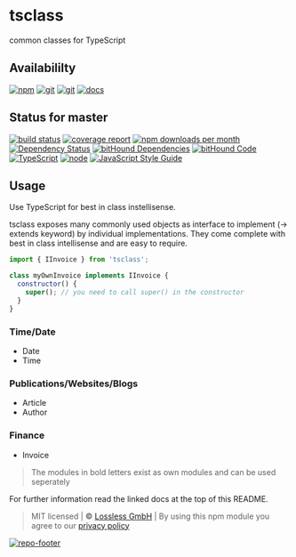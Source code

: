 # tsclass

common classes for TypeScript

## Availabililty

[![npm](https://tsclass.gitlab.io/assets/repo-button-npm.svg)](https://www.npmjs.com/package/tsclass)
[![git](https://tsclass.gitlab.io/assets/repo-button-git.svg)](https://GitLab.com/tsclass/tsclass)
[![git](https://tsclass.gitlab.io/assets/repo-button-mirror.svg)](https://github.com/tsclass/tsclass)
[![docs](https://tsclass.gitlab.io/assets/repo-button-docs.svg)](https://tsclass.gitlab.io/tsclass/)

## Status for master

[![build status](https://GitLab.com/tsclass/tsclass/badges/master/build.svg)](https://GitLab.com/tsclass/tsclass/commits/master)
[![coverage report](https://GitLab.com/tsclass/tsclass/badges/master/coverage.svg)](https://GitLab.com/tsclass/tsclass/commits/master)
[![npm downloads per month](https://img.shields.io/npm/dm/tsclass.svg)](https://www.npmjs.com/package/tsclass)
[![Dependency Status](https://david-dm.org/tsclass/tsclass.svg)](https://david-dm.org/tsclass/tsclass)
[![bitHound Dependencies](https://www.bithound.io/github/tsclass/tsclass/badges/dependencies.svg)](https://www.bithound.io/github/tsclass/tsclass/master/dependencies/npm)
[![bitHound Code](https://www.bithound.io/github/tsclass/tsclass/badges/code.svg)](https://www.bithound.io/github/tsclass/tsclass)
[![TypeScript](https://img.shields.io/badge/TypeScript-2.x-blue.svg)](https://nodejs.org/dist/latest-v6.x/docs/api/)
[![node](https://img.shields.io/badge/node->=%206.x.x-blue.svg)](https://nodejs.org/dist/latest-v6.x/docs/api/)
[![JavaScript Style Guide](https://img.shields.io/badge/code%20style-standard-brightgreen.svg)](http://standardjs.com/)

## Usage

Use TypeScript for best in class instellisense.

tsclass exposes many commonly used objects as interface to implement (-> extends keyword) by individual implementations.
They come complete with best in class intellisense and are easy to require.

```javascript
import { IInvoice } from 'tsclass';

class myOwnInvoice implements IInvoice {
  constructor() {
    super(); // you need to call super() in the constructor
  }
}
```

### Time/Date

- Date
- Time

### Publications/Websites/Blogs

- Article
- Author

### Finance

- Invoice

> The modules in bold letters exist as own modules and can be used seperately

For further information read the linked docs at the top of this README.

> MIT licensed | **&copy;** [Lossless GmbH](https://lossless.gmbh)
> | By using this npm module you agree to our [privacy policy](https://lossless.gmbH/privacy.html)

[![repo-footer](https://tsclass.gitlab.io/assets/repo-footer.svg)](https://push.rocks)
